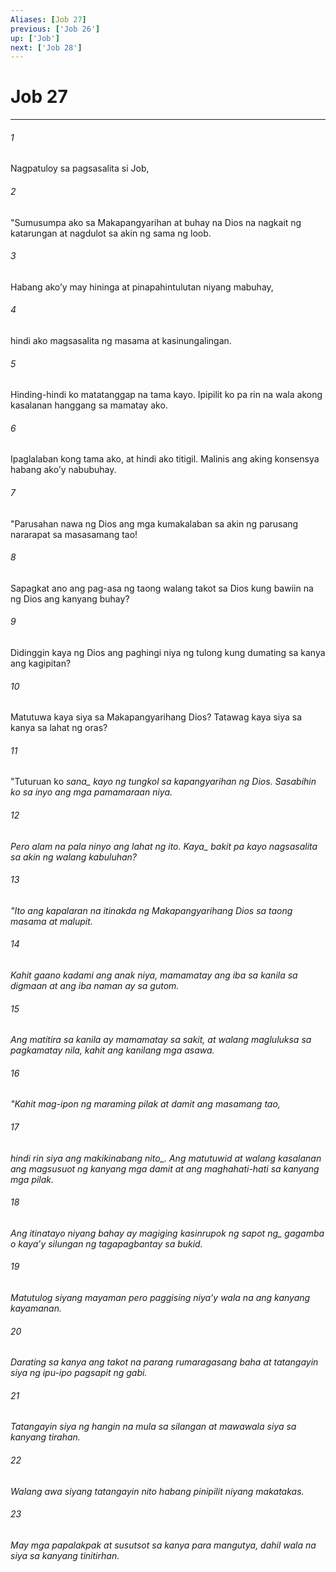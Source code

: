 ```yaml
---
Aliases: [Job 27]
previous: ['Job 26']
up: ['Job']
next: ['Job 28']
---
```

# Job 27

***






















###### 1 










Nagpatuloy sa pagsasalita si Job, 





















###### 2 










"Sumusumpa ako sa Makapangyarihan at buhay na Dios na nagkait ng katarungan at nagdulot sa akin ng sama ng loob. 





















###### 3 










Habang akoʼy may hininga at pinapahintulutan niyang mabuhay, 





















###### 4 










hindi ako magsasalita ng masama at kasinungalingan. 





















###### 5 










Hinding-hindi ko matatanggap na tama kayo. Ipipilit ko pa rin na wala akong kasalanan hanggang sa mamatay ako. 





















###### 6 










Ipaglalaban kong tama ako, at hindi ako titigil. Malinis ang aking konsensya habang akoʼy nabubuhay. 





















###### 7 










"Parusahan nawa ng Dios ang mga kumakalaban sa akin ng parusang nararapat sa masasamang tao! 





















###### 8 










Sapagkat ano ang pag-asa ng taong walang takot sa Dios kung bawiin na ng Dios ang kanyang buhay? 





















###### 9 










Didinggin kaya ng Dios ang paghingi niya ng tulong kung dumating sa kanya ang kagipitan? 





















###### 10 










Matutuwa kaya siya sa Makapangyarihang Dios? Tatawag kaya siya sa kanya sa lahat ng oras? 





















###### 11 










"Tuturuan ko <i class="trans-change">sana_ kayo ng tungkol sa kapangyarihan ng Dios. Sasabihin ko sa inyo ang mga pamamaraan niya. 





















###### 12 










Pero alam na pala ninyo ang lahat ng ito. <i class="trans-change">Kaya_ bakit pa kayo nagsasalita sa akin ng walang kabuluhan? 





















###### 13 










"Ito ang kapalaran na itinakda ng Makapangyarihang Dios sa taong masama at malupit. 





















###### 14 










Kahit gaano kadami ang anak niya, mamamatay ang iba sa kanila sa digmaan at ang iba naman ay sa gutom. 





















###### 15 










Ang matitira sa kanila ay mamamatay sa sakit, at walang magluluksa sa pagkamatay nila, kahit ang kanilang mga asawa. 





















###### 16 










"Kahit mag-ipon ng maraming pilak at damit ang masamang tao, 





















###### 17 










<i class="trans-change">hindi rin siya ang makikinabang nito_. Ang matutuwid at walang kasalanan ang magsusuot ng kanyang mga damit at ang maghahati-hati sa kanyang mga pilak. 





















###### 18 










Ang itinatayo niyang bahay ay magiging <i class="trans-change">kasinrupok ng sapot ng_ gagamba o kayaʼy silungan ng tagapagbantay sa bukid. 





















###### 19 










Matutulog siyang mayaman pero paggising niyaʼy wala na ang kanyang kayamanan. 





















###### 20 










Darating sa kanya ang takot na parang rumaragasang baha at tatangayin siya ng ipu-ipo pagsapit ng gabi. 





















###### 21 










Tatangayin siya ng hangin na mula sa silangan at mawawala siya sa kanyang tirahan. 





















###### 22 










Walang awa siyang tatangayin nito habang pinipilit niyang makatakas. 





















###### 23 










May mga papalakpak at susutsot sa kanya para mangutya, dahil wala na siya sa kanyang tinitirhan.
